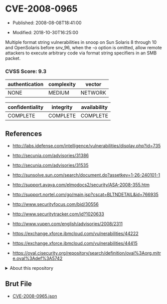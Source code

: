 # CVE-2008-0965

- Published: 2008-08-08T18:41:00

- Modified: 2018-10-30T16:25:00

Multiple format string vulnerabilities in snoop on Sun Solaris 8 through 10 and OpenSolaris before snv_96, when the -o option is omitted, allow remote attackers to execute arbitrary code via format string specifiers in an SMB packet.

### CVSS Score: **9.3**

| authentication | complexity | vector |
| --- | --- | --- |
| NONE | MEDIUM | NETWORK |

| confidentiality | integrity | availability |
| --- | --- | --- |
| COMPLETE | COMPLETE | COMPLETE |

## References

* http://labs.idefense.com/intelligence/vulnerabilities/display.php?id=735

* http://secunia.com/advisories/31386

* http://secunia.com/advisories/31535

* http://sunsolve.sun.com/search/document.do?assetkey=1-26-240101-1

* http://support.avaya.com/elmodocs2/security/ASA-2008-355.htm

* http://support.nortel.com/go/main.jsp?cscat=BLTNDETAIL&id=766935

* http://www.securityfocus.com/bid/30556

* http://www.securitytracker.com/id?1020633

* http://www.vupen.com/english/advisories/2008/2311

* https://exchange.xforce.ibmcloud.com/vulnerabilities/44222

* https://exchange.xforce.ibmcloud.com/vulnerabilities/44415

* https://oval.cisecurity.org/repository/search/definition/oval%3Aorg.mitre.oval%3Adef%3A5742

<details>
<summary>About this repository</summary> 

  This repository is part of the project [Live Hack CVE](https://github.com/Live-Hack-CVE). Main website can be found [www.live-hack.org](https://www.live-hack.org) 
  
  Made by [Sn0wAlice](https://github.com/Sn0wAlice) for the people that care about security and need to have a feed of the latest CVEs. Hope you enjoy it, don't forget to star the repo and follow me on [Twitter](https://twitter.com/Sn0wAlice) and [Github](https://github.com/Sn0wAlice). And that is my [personnal website](https://www.alice-snow.me/)

  - [Home Page](https://github.com/Live-Hack-CVE)
  - [Framework](https://github.com/Live-Hack-CVE/cve-framework)
  - [CVE database](https://github.com/Live-Hack-CVE/full_database)
  - [Changelog](https://github.com/Live-Hack-CVE/Changelog)
</details>

## Brut File

* [CVE-2008-0965.json](https://raw.githubusercontent.com/Live-Hack-CVE/full_database/main/cves/2008/CVE-2008-0965.json)

